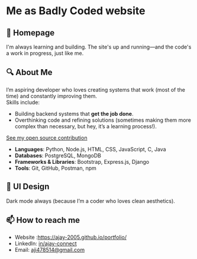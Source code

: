 # Me as Badly Coded website

## 🌌 Homepage

I'm always learning and building. The site's up and running—and the code's a work in progress, just like me.

## 🔍 About Me

I’m aspiring developer who loves creating systems that work (most of the time) and constantly improving them.  
Skills include:  
- Building backend systems  that **get the job done**.
- Overthinking code and refining solutions (sometimes making them more complex than necessary, but hey, it’s a learning process!).

[See my open source contribution](https://github.com/freeCodeCamp/freeCodeCamp/commits/main/?author=Ajay-2005)

- **Languages**: Python, Node.js, HTML, CSS, JavaScript, C, Java  
- **Databases**: PostgreSQL, MongoDB  
- **Frameworks & Libraries**: Bootstrap, Express.js, Django  
- **Tools**: Git, GitHub, Postman, npm

## 🎨 UI Design
Dark mode always (because I’m a coder who loves clean aesthetics).  



## 📫 How to reach me
- Website :https://ajay-2005.github.io/portfolio/
- LinkedIn: [in/ajay-connect](https://www.linkedin.com/in/ajay-connect)  
- Email: [aji478514@gmail.com](mailto:aji478514@gmail.com)
